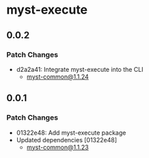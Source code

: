 # myst-execute

## 0.0.2

### Patch Changes

- d2a2a41: Integrate myst-execute into the CLI
  - myst-common@1.1.24

## 0.0.1

### Patch Changes

- 01322e48: Add myst-execute package
- Updated dependencies [01322e48]
  - myst-common@1.1.23
